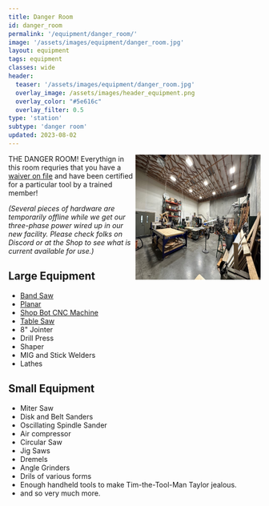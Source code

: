 ```yaml
---
title: Danger Room
id: danger_room
permalink: '/equipment/danger_room/'
image: '/assets/images/equipment/danger_room.jpg'
layout: equipment
tags: equipment
classes: wide
header:
  teaser: '/assets/images/equipment/danger_room.jpg'
  overlay_image: /assets/images/header_equipment.png
  overlay_color: "#5e616c"
  overlay_filter: 0.5
type: 'station'
subtype: 'danger room'
updated: 2023-08-02
---
```

<img align="right" width="250" height="250" src="/assets/images/equipment/danger_room.jpg">

THE DANGER ROOM!
Everythign in this room requries that you have a [waiver on file](/membership#liability-wavier) and have been certified for a particular tool by a trained member!

*(Several pieces of hardware are temporarily offline while we get our three-phase power wired up in our new facility. Please check folks on Discord or at the Shop to see what is current available for use.)*

## Large Equipment

- [Band Saw](/equipment/band_saw/)
- [Planar](/equipment/planar/)
- [Shop Bot CNC Machine](/equipment/cnc_machine/)
- [Table Saw](/equipment/table_saw/)
- 8" Jointer
- Drill Press
- Shaper
- MIG and Stick Welders
- Lathes

## Small Equipment

- Miter Saw
- Disk and Belt Sanders
- Oscillating Spindle Sander
- Air compressor
- Circular Saw
- Jig Saws
- Dremels
- Angle Grinders
- Drils of various forms
- Enough handheld tools to make Tim-the-Tool-Man Taylor jealous.
- and so very much more.